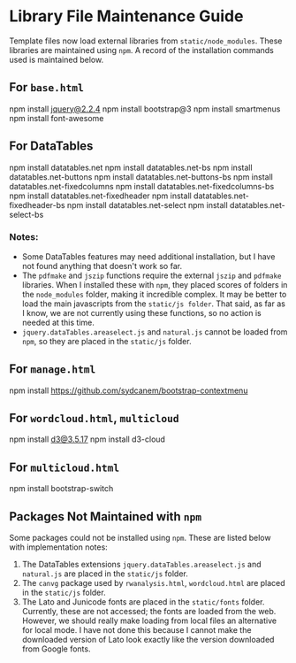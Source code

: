 # Library File Maintenance Guide

Template files now load external libraries from `static/node_modules`. These libraries are maintained using `npm`. A record of the installation commands used is maintained below.

## For `base.html`

npm install jquery@2.2.4
npm install bootstrap@3
npm install smartmenus
npm install font-awesome

## For DataTables

npm install datatables.net
npm install datatables.net-bs
npm install datatables.net-buttons
npm install datatables.net-buttons-bs
npm install datatables.net-fixedcolumns
npm install datatables.net-fixedcolumns-bs
npm install datatables.net-fixedheader
npm install datatables.net-fixedheader-bs
npm install datatables.net-select
npm install datatables.net-select-bs

### Notes:

- Some DataTables features may need additional installation, but I have not found anything that doesn't work so far.
- The `pdfmake` and `jszip` functions require the external `jszip` and `pdfmake` libraries. When I installed these with `npm`, they placed scores of folders in the `node_modules` folder, making it incredible complex. It may be better to load the main javascripts from the `static/js folder`. That said, as far as I know, we are not currently using these functions, so no action is needed at this time.
- `jquery.dataTables.areaselect.js` and `natural.js` cannot be loaded from `npm`, so they are placed in the `static/js` folder.

## For `manage.html`

npm install https://github.com/sydcanem/bootstrap-contextmenu

## For `wordcloud.html`, `multicloud`

npm install d3@3.5.17
npm install d3-cloud

## For `multicloud.html`

npm install bootstrap-switch

## Packages Not Maintained with `npm`

Some packages could not be installed using `npm`. These are listed below with implementation notes:

1. The DataTables extensions `jquery.dataTables.areaselect.js` and `natural.js` are placed in the `static/js` folder.
2. The `canvg` package used by `rwanalysis.html`, `wordcloud.html` are placed in the `static/js` folder.
3. The Lato and Junicode fonts are placed in the `static/fonts` folder. Currently, these are not accessed; the fonts are loaded from the web. However, we should really make loading from local files an alternative for local mode. I have not done this because I cannot make the downloaded version of Lato look exactly like the version downloaded from Google fonts.

